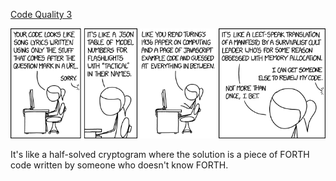 [Code Quality 3](https://xkcd.com/1833)

![Code Quality 3](./random_comic.png)

It's like a half-solved cryptogram where the solution is a piece of FORTH code written by someone who doesn't know FORTH.

